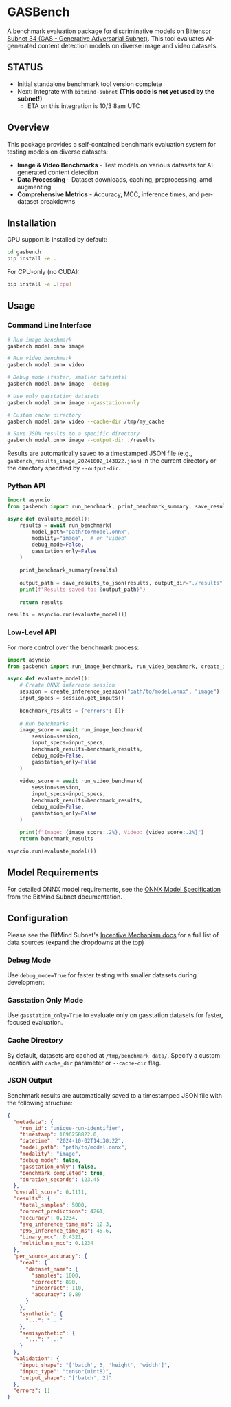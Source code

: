 # GASBench

A benchmark evaluation package for discriminative models on [Bittensor Subnet 34 (GAS - Generative Adversarial Subnet)](https://github.com/BitMind-AI/bitmind-subnet). This tool evaluates AI-generated content detection models on diverse image and video datasets.

## STATUS 
- Initial standalone benchmark tool version complete
- Next: Integrate with `bitmind-subnet` **(This code is not yet used by the subnet!)**
  - ETA on this integration is 10/3 8am UTC

## Overview

This package provides a self-contained benchmark evaluation system for testing models on diverse datasets:

- **Image & Video Benchmarks** - Test models on various datasets for AI-generated content detection
- **Data Processing** - Dataset downloads, caching,  preprocessing, amd augmenting
- **Comprehensive Metrics** - Accuracy, MCC, inference times, and per-dataset breakdowns

## Installation

GPU support is installed by default:

```bash
cd gasbench
pip install -e .
```

For CPU-only (no CUDA):

```bash
pip install -e .[cpu]
```

## Usage

### Command Line Interface

```bash
# Run image benchmark
gasbench model.onnx image

# Run video benchmark
gasbench model.onnx video

# Debug mode (faster, smaller datasets)
gasbench model.onnx image --debug

# Use only gasstation datasets
gasbench model.onnx image --gasstation-only

# Custom cache directory
gasbench model.onnx video --cache-dir /tmp/my_cache

# Save JSON results to a specific directory
gasbench model.onnx image --output-dir ./results
```
Results are automatically saved to a timestamped JSON file (e.g., `gasbench_results_image_20241002_143022.json`) in the current directory or the directory specified by `--output-dir`.

### Python API

```python
import asyncio
from gasbench import run_benchmark, print_benchmark_summary, save_results_to_json

async def evaluate_model():
    results = await run_benchmark(
        model_path="path/to/model.onnx",
        modality="image",  # or "video"
        debug_mode=False,
        gasstation_only=False
    )
    
    print_benchmark_summary(results)
    
    output_path = save_results_to_json(results, output_dir="./results")
    print(f"Results saved to: {output_path}")
    
    return results

results = asyncio.run(evaluate_model())
```

### Low-Level API

For more control over the benchmark process:

```python
import asyncio
from gasbench import run_image_benchmark, run_video_benchmark, create_inference_session

async def evaluate_model():
    # Create ONNX inference session
    session = create_inference_session("path/to/model.onnx", "image")
    input_specs = session.get_inputs()
    
    benchmark_results = {"errors": []}
    
    # Run benchmarks
    image_score = await run_image_benchmark(
        session=session,
        input_specs=input_specs,
        benchmark_results=benchmark_results,
        debug_mode=False,
        gasstation_only=False
    )
    
    video_score = await run_video_benchmark(
        session=session,
        input_specs=input_specs,
        benchmark_results=benchmark_results,
        debug_mode=False,
        gasstation_only=False
    )
    
    print(f"Image: {image_score:.2%}, Video: {video_score:.2%}")
    return benchmark_results

asyncio.run(evaluate_model())
```

## Model Requirements

For detailed ONNX model requirements, see the [ONNX Model Specification](https://github.com/BitMind-AI/bitmind-subnet/blob/main/docs/ONNX.md) from the BitMind Subnet documentation.

## Configuration

Please see the BitMind Subnet's [Incentive Mechanism docs](https://github.com/BitMind-AI/bitmind-subnet/blob/main/docs/Incentive.md) for a full list of data sources (expand the dropdowns at the top)

### Debug Mode

Use `debug_mode=True` for faster testing with smaller datasets during development.

### Gasstation Only Mode

Use `gasstation_only=True` to evaluate only on gasstation datasets for faster, focused evaluation.

### Cache Directory

By default, datasets are cached at `/tmp/benchmark_data/`. Specify a custom location with `cache_dir` parameter or `--cache-dir` flag.

### JSON Output

Benchmark results are automatically saved to a timestamped JSON file with the following structure:

```json
{
  "metadata": {
    "run_id": "unique-run-identifier",
    "timestamp": 1696258822.0,
    "datetime": "2024-10-02T14:30:22",
    "model_path": "path/to/model.onnx",
    "modality": "image",
    "debug_mode": false,
    "gasstation_only": false,
    "benchmark_completed": true,
    "duration_seconds": 123.45
  },
  "overall_score": 0.1111,
  "results": {
    "total_samples": 5000,
    "correct_predictions": 4261,
    "accuracy": 0.1234,
    "avg_inference_time_ms": 12.3,
    "p95_inference_time_ms": 45.6,
    "binary_mcc": 0.4321,
    "multiclass_mcc": 0.1234
  },
  "per_source_accuracy": {
    "real": {
      "dataset_name": {
        "samples": 1000,
        "correct": 890,
        "incorrect": 110,
        "accuracy": 0.89
      }
    },
    "synthetic": {
      "...": "..."
    },
    "semisynthetic": {
      "...": "..."
    }
  },
  "validation": {
    "input_shape": "['batch', 3, 'height', 'width']",
    "input_type": "tensor(uint8)",
    "output_shape": "['batch', 2]"
  },
  "errors": []
}
```
